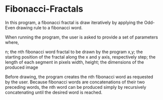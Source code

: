 # Fibonacci-Fractals

In this program, a fibonacci fractal is draw iteratively by applying the Odd-Even drawing rule to a fibonacci word.

When running the program, the user is asked to provide a set of parameters where,

n; the nth fibonacci word fractal to be drawn by the program
x,y; the starting position of the fractal along the x and y axis, respectively
step; the length of each segment in pixels
width, height; the dimensions of the produced image

Before drawing, the program creates the nth fibonacci word as requested by the user. Because fibonacci words are concatenations of their two preceding words, the nth word can be produced simply by recursively concatenating until the desired word is reached.
